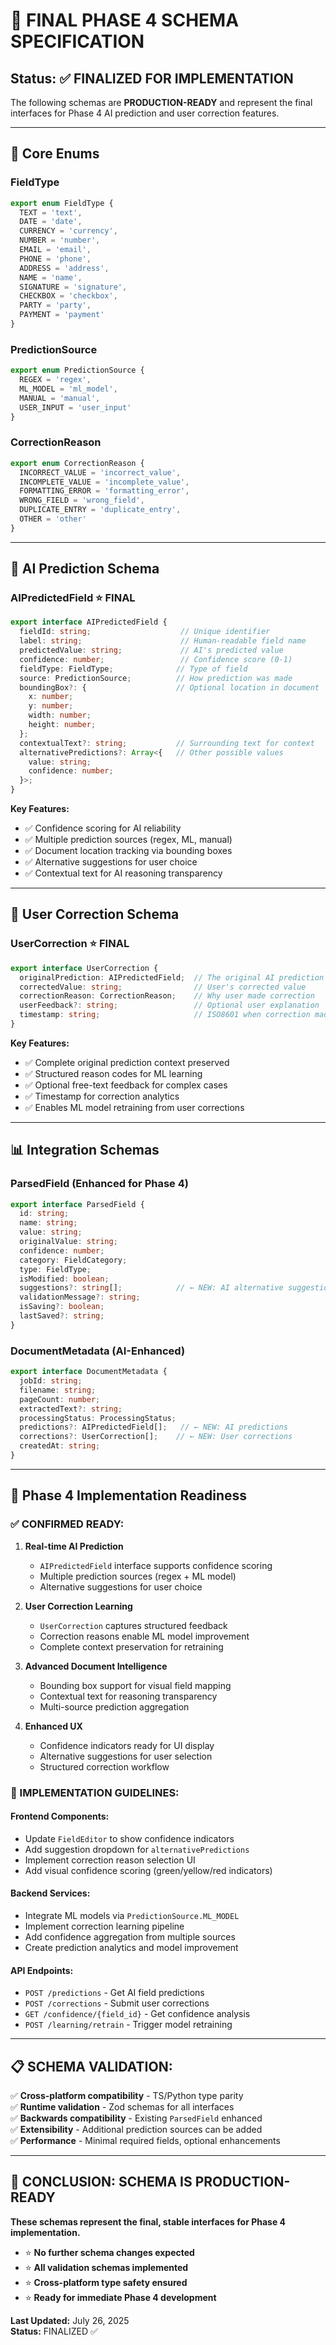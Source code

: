 # 🎯 **FINAL PHASE 4 SCHEMA SPECIFICATION**

## **Status: ✅ FINALIZED FOR IMPLEMENTATION**

The following schemas are **PRODUCTION-READY** and represent the final interfaces for Phase 4 AI prediction and user correction features.

---

## 🔗 **Core Enums**

### **FieldType**
```typescript
export enum FieldType {
  TEXT = 'text',
  DATE = 'date', 
  CURRENCY = 'currency',
  NUMBER = 'number',
  EMAIL = 'email',
  PHONE = 'phone',
  ADDRESS = 'address',
  NAME = 'name',
  SIGNATURE = 'signature',
  CHECKBOX = 'checkbox',
  PARTY = 'party',
  PAYMENT = 'payment'
}
```

### **PredictionSource**
```typescript
export enum PredictionSource {
  REGEX = 'regex',
  ML_MODEL = 'ml_model', 
  MANUAL = 'manual',
  USER_INPUT = 'user_input'
}
```

### **CorrectionReason**
```typescript
export enum CorrectionReason {
  INCORRECT_VALUE = 'incorrect_value',
  INCOMPLETE_VALUE = 'incomplete_value', 
  FORMATTING_ERROR = 'formatting_error',
  WRONG_FIELD = 'wrong_field',
  DUPLICATE_ENTRY = 'duplicate_entry',
  OTHER = 'other'
}
```

---

## 🤖 **AI Prediction Schema**

### **AIPredictedField** ⭐ FINAL
```typescript
export interface AIPredictedField {
  fieldId: string;                    // Unique identifier
  label: string;                      // Human-readable field name
  predictedValue: string;             // AI's predicted value
  confidence: number;                 // Confidence score (0-1)
  fieldType: FieldType;              // Type of field
  source: PredictionSource;          // How prediction was made
  boundingBox?: {                    // Optional location in document
    x: number;
    y: number;
    width: number;
    height: number;
  };
  contextualText?: string;           // Surrounding text for context
  alternativePredictions?: Array<{   // Other possible values
    value: string;
    confidence: number;
  }>;
}
```

**Key Features:**
- ✅ Confidence scoring for AI reliability
- ✅ Multiple prediction sources (regex, ML, manual)
- ✅ Document location tracking via bounding boxes
- ✅ Alternative suggestions for user choice
- ✅ Contextual text for AI reasoning transparency

---

## 🔄 **User Correction Schema**

### **UserCorrection** ⭐ FINAL
```typescript
export interface UserCorrection {
  originalPrediction: AIPredictedField;  // The original AI prediction
  correctedValue: string;                // User's corrected value
  correctionReason: CorrectionReason;    // Why user made correction
  userFeedback?: string;                 // Optional user explanation
  timestamp: string;                     // ISO8601 when correction made
}
```

**Key Features:**
- ✅ Complete original prediction context preserved
- ✅ Structured reason codes for ML learning
- ✅ Optional free-text feedback for complex cases
- ✅ Timestamp for correction analytics
- ✅ Enables ML model retraining from user corrections

---

## 📊 **Integration Schemas**

### **ParsedField** (Enhanced for Phase 4)
```typescript
export interface ParsedField {
  id: string;
  name: string;
  value: string;
  originalValue: string;
  confidence: number;
  category: FieldCategory;
  type: FieldType;
  isModified: boolean;
  suggestions?: string[];            // ← NEW: AI alternative suggestions
  validationMessage?: string;
  isSaving?: boolean;
  lastSaved?: string;
}
```

### **DocumentMetadata** (AI-Enhanced)
```typescript
export interface DocumentMetadata {
  jobId: string;
  filename: string;
  pageCount: number;
  extractedText?: string;
  processingStatus: ProcessingStatus;
  predictions?: AIPredictedField[];   // ← NEW: AI predictions
  corrections?: UserCorrection[];    // ← NEW: User corrections
  createdAt: string;
}
```

---

## 🎯 **Phase 4 Implementation Readiness**

### **✅ CONFIRMED READY:**

1. **Real-time AI Prediction**
   - `AIPredictedField` interface supports confidence scoring
   - Multiple prediction sources (regex + ML model)
   - Alternative suggestions for user choice

2. **User Correction Learning**
   - `UserCorrection` captures structured feedback
   - Correction reasons enable ML model improvement
   - Complete context preservation for retraining

3. **Advanced Document Intelligence**
   - Bounding box support for visual field mapping
   - Contextual text for reasoning transparency
   - Multi-source prediction aggregation

4. **Enhanced UX**
   - Confidence indicators ready for UI display
   - Alternative suggestions for user selection
   - Structured correction workflow

### **🚀 IMPLEMENTATION GUIDELINES:**

#### **Frontend Components:**
- Update `FieldEditor` to show confidence indicators
- Add suggestion dropdown for `alternativePredictions`
- Implement correction reason selection UI
- Add visual confidence scoring (green/yellow/red indicators)

#### **Backend Services:**
- Integrate ML models via `PredictionSource.ML_MODEL`
- Implement correction learning pipeline
- Add confidence aggregation from multiple sources
- Create prediction analytics and model improvement

#### **API Endpoints:**
- `POST /predictions` - Get AI field predictions
- `POST /corrections` - Submit user corrections
- `GET /confidence/{field_id}` - Get confidence analysis
- `POST /learning/retrain` - Trigger model retraining

---

## 📋 **SCHEMA VALIDATION:**

✅ **Cross-platform compatibility** - TS/Python type parity  
✅ **Runtime validation** - Zod schemas for all interfaces  
✅ **Backwards compatibility** - Existing `ParsedField` enhanced  
✅ **Extensibility** - Additional prediction sources can be added  
✅ **Performance** - Minimal required fields, optional enhancements  

---

## 🎯 **CONCLUSION: SCHEMA IS PRODUCTION-READY**

**These schemas represent the final, stable interfaces for Phase 4 implementation.**

- ⭐ **No further schema changes expected**
- ⭐ **All validation schemas implemented**
- ⭐ **Cross-platform type safety ensured**
- ⭐ **Ready for immediate Phase 4 development**

**Last Updated:** July 26, 2025  
**Status:** FINALIZED ✅
